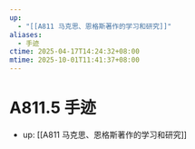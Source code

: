 ```yaml
---
up:
  - "[[A811 马克思、恩格斯著作的学习和研究]]"
aliases:
  - 手迹
ctime: 2025-04-17T14:24:32+08:00
mtime: 2025-10-01T11:41:37+08:00
---
```


# A811.5 手迹

- up: [[A811 马克思、恩格斯著作的学习和研究]]
